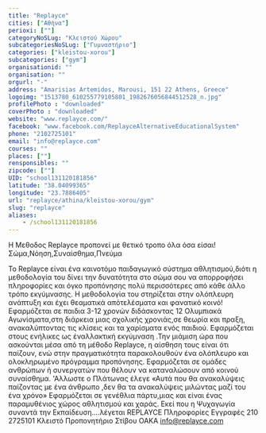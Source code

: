 ```yaml
---
title: "Replayce"
cities: ["Αθήνα"]
perioxi: [""]
categoryNoSLug: "Κλειστού Χώρου"
subcategoriesNoSLug: ["Γυμναστήριο"]
categories: ["kleistou-xorou"]
subcategories: ["gym"]
organisationid: ""
organisation: ""
orgurl: "-"
address: "Amarisias Artemidos, Marousi, 151 22 Athens, Greece"
logoimg: "1513780_610255779105801_1982676056844512528_n.jpg"
profilePhoto : "downloaded"
coverPhoto : "downloaded"
website: "www.replayce.com/"
facebook: "www.facebook.com/ReplayceAlternativeEducationalSystem"
phone: "2102725101"
email: "info@replayce.com"
courses: ""
places: [""]
rensponsibles: ""
zipcode: [""]
UID: "school131120181856"
latitude: "38.04099365"
longitude: "23.7886405"
url: "replayce/athina/kleistou-xorou/gym"
slug: "replayce"
aliases:
    - /school131120181856
---
```



Η Μεθοδος Replayce προπονεί με θετικό τροπο όλα όσα είσαι! Σώμα,Νόηση,Συναίσθημα,Πνεύμα

Το Replayce είναι ένα καινοτόμο παιδαγωγικό σύστημα αθλητισμoύ,διότι η μεθοδολογία του δίνει την δυνατότητα στο σώμα σου να απορροφήσει πληροφορίες και όγκο προπόνησης πολύ περισσότερες από κάθε άλλο τρόπο εκγύμνασης. Η μεθοδολογία του στηρίζεται στην ολόπλευρη ανάπτυξη και έχει θεαματικά απότελέσματα και φανατικό κοινό! Εφαρμόζεται σε παιδια 3-12 χρονών διδάσκοντας 12 Ολυμπιακά Αγωνίσματα,στη διάρκεια μιας σχολικής χρονιάς,σε θεωρία και πραξη, ανακαλύπτοντας τις κλίσεις και τα χαρίσματα ενός παιδιού. Εφαρμόζεται στους ενήλικες ως έναλλακτική εκγύμναση .Την μιάμιση ώρα που ασκούνται μέσα από τη μέθοδο Replayce, η αίσθηση τους είναι ότι παίζουν, ενώ στην πραγματικότητα παρακολουθούν ένα ολόπλευρο και ολοκληρωμένο πρόγραμμα προπόνησης. Εφαρμόζεται σε ομάδες ανθρώπων ή συνεργατών που θέλουν να καταναλώσουν από κοινού συναίσθημα. &#39;Αλλωστε ο Πλάτωνας έλεγε «Αυτά που θα ανακαλύψεις παίζοντας με ένα άνθρωπο ,δεν θα τα ανακαλύψεις μιλώντας μαζί του ένα χρόνο» Εφαρμόζεται σε γενέθλια πάρτυ,μιας και είναι ένας παραμυθένιος χώρος αθλητισμού και χαράς. Εκεί που η Ψυχαγωγία συναντά την Εκπαίδευση....λέγεται REPLAYCE Πληροφορίες Εγγραφές 210 2725101 Κλειστό Προπονητήριο Στίβου ΟΑΚΑ info@replayce.com